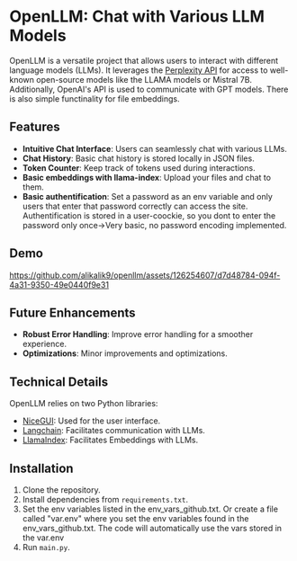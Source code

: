 # OpenLLM: Chat with Various LLM Models

OpenLLM is a versatile project that allows users to interact with different language models (LLMs). It leverages the [Perplexity API](https://blog.perplexity.ai/blog/introducing-pplx-api) for access to well-known open-source models like the LLAMA models or Mistral 7B. Additionally, OpenAI's API is used to communicate with GPT models. There is also simple functinality for file embeddings.

## Features

- **Intuitive Chat Interface**: Users can seamlessly chat with various LLMs.
- **Chat History**: Basic chat history is stored locally in JSON files.
- **Token Counter**: Keep track of tokens used during interactions.
- **Basic embeddings with llama-index**: Upload your files and chat to them.
- **Basic authentification**: Set a password as an env variable and only users that enter that password correctly can access the site. Authentification is stored in a user-coockie, so you dont  to enter the password only once->Very basic, no password encoding implemented.




## Demo


https://github.com/alikalik9/openllm/assets/126254607/d7d48784-094f-4a31-9350-49e0440f9e31



## Future Enhancements

- **Robust Error Handling**: Improve error handling for a smoother experience.
- **Optimizations**: Minor improvements and optimizations.

## Technical Details

OpenLLM relies on two Python libraries:
- [NiceGUI](https://nicegui.io/): Used for the user interface.
- [Langchain](https://www.langchain.com/): Facilitates communication with LLMs.
- [LlamaIndex](https://www.llamaindex.ai/): Facilitates Embeddings with LLMs.


## Installation

1. Clone the repository.
2. Install dependencies from `requirements.txt`.
3. Set the env variables listed in the env_vars_github.txt. Or create a file called "var.env" where you set the env variables found in the env_vars_github.txt. The code will automatically use the vars stored in the var.env
4. Run `main.py`.
